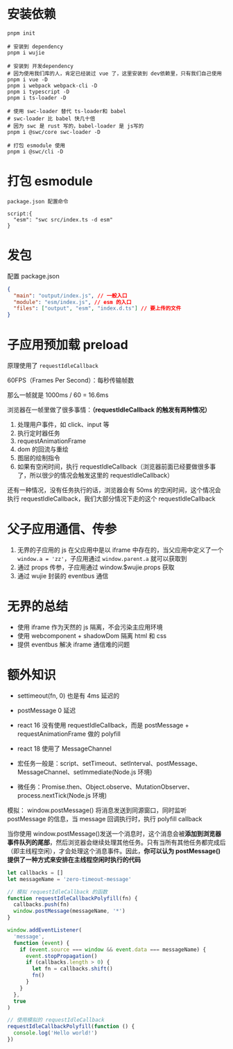 # 安装依赖

```shell
pnpm init

# 安装到 dependency
pnpm i wujie

# 安装到 开发dependency
# 因为使用我们库的人，肯定已经装过 vue 了，这里安装到 dev依赖里，只有我们自己使用
pnpm i vue -D
pnpm i webpack webpack-cli -D
pnpm i typescript -D
pnpm i ts-loader -D

# 使用 swc-loader 替代 ts-loader和 babel
# swc-loader 比 babel 快几十倍
# 因为 swc 是 rust 写的，babel-loader 是 js写的
pnpm i @swc/core swc-loader -D

# 打包 esmodule 使用
pnpm i @swc/cli -D
```

# 打包 esmodule

```
package.json 配置命令

script:{
  "esm": "swc src/index.ts -d esm"
}
```

# 发包

配置 package.json

```json
{
  "main": "output/index.js", // 一般入口
  "module": "esm/index.js", // esm 的入口
  "files": ["output", "esm", "index.d.ts"] // 要上传的文件
}
```

# 子应用预加载 preload

原理使用了 `requestIdleCallback`

60FPS（Frames Per Second）：每秒传输帧数

那么一帧就是 1000ms / 60 = 16.6ms

浏览器在一帧里做了很多事情：**（requestIdleCallback 的触发有两种情况）**

1. 处理用户事件，如 click、input 等
2. 执行定时器任务
3. requestAnimationFrame
4. dom 的回流与重绘
5. 图层的绘制指令
6. 如果有空闲时间，执行 requestIdleCallback（浏览器前面已经要做很多事了，所以很少的情况会触发这里的 requestIdleCallback）

还有一种情况，没有任务执行的话，浏览器会有 50ms 的空闲时间，这个情况会执行 requestIdleCallback，我们大部分情况下走的这个 requestIdleCallback

# 父子应用通信、传参

1. 无界的子应用的 js 在父应用中是以 iframe 中存在的，当父应用中定义了一个 `window.a = 'zz'`，子应用通过 `window.parent.a` 就可以获取到
2. 通过 props 传参，子应用通过 window.$wujie.props 获取
3. 通过 wujie 封装的 eventbus 通信

# 无界的总结

- 使用 iframe 作为天然的 js 隔离，不会污染主应用环境
- 使用 webcomponent + shadowDom 隔离 html 和 css
- 提供 eventbus 解决 iframe 通信难的问题

# 额外知识

- settimeout(fn, 0) 也是有 4ms 延迟的
- postMessage 0 延迟
- react 16 没有使用 requestIdleCallback，而是 postMessage + requestAnimationFrame 做的 polyfill
- react 18 使用了 MessageChannel

- 宏任务一般是：script、setTimeout、setInterval、postMessage、MessageChannel、setImmediate(Node.js 环境)
- 微任务：Promise.then、Object.observe、MutationObserver、process.nextTick(Node.js 环境)

模拟：
window.postMessage() 将消息发送到同源窗口，同时监听 postMessage 的信息，当 message 回调执行时，执行 polyfill callback

当你使用 window.postMessage()发送一个消息时，这个消息会被**添加到浏览器事件队列的尾部**，然后浏览器会继续处理其他任务。只有当所有其他任务都完成后（即主线程空闲），才会处理这个消息事件。因此，**你可以认为 postMessage()提供了一种方式来安排在主线程空闲时执行的代码**

```js
let callbacks = []
let messageName = 'zero-timeout-message'

// 模拟 requestIdleCallback 的函数
function requestIdleCallbackPolyfill(fn) {
  callbacks.push(fn)
  window.postMessage(messageName, '*')
}

window.addEventListener(
  'message',
  function (event) {
    if (event.source === window && event.data === messageName) {
      event.stopPropagation()
      if (callbacks.length > 0) {
        let fn = callbacks.shift()
        fn()
      }
    }
  },
  true
)

// 使用模拟的 requestIdleCallback
requestIdleCallbackPolyfill(function () {
  console.log('Hello world!')
})
```

